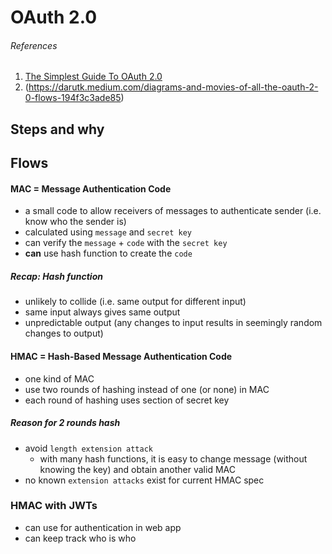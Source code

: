 # OAuth 2.0

###### References
1. [The Simplest Guide To OAuth 2.0](https://darutk.medium.com/the-simplest-guide-to-oauth-2-0-8c71bd9a15bb)
2. (https://darutk.medium.com/diagrams-and-movies-of-all-the-oauth-2-0-flows-194f3c3ade85)

## Steps and why 

## Flows

#### MAC = Message Authentication Code 
- a small code to allow receivers of messages to authenticate sender (i.e. know who the sender is)
- calculated using `message` and `secret key`
- can verify the `message` + `code` with the `secret key`
- **can** use hash function to create the `code`

##### Recap: Hash function
- unlikely to collide (i.e. same output for different input)
- same input always gives same output
- unpredictable output (any changes to input results in seemingly random changes to output)

#### HMAC = Hash-Based Message Authentication Code
- one kind of MAC
- use two rounds of hashing instead of one (or none) in MAC
- each round of hashing uses section of secret key

##### Reason for 2 rounds hash
- avoid `length extension attack`
    - with many hash functions, it is easy to change message (without knowing the key) and obtain another valid MAC
- no known `extension attacks` exist for current HMAC spec

### HMAC with JWTs
- can use for authentication in web app
- can keep track who is who
